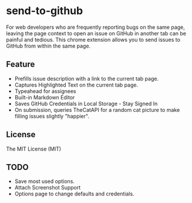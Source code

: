 send-to-github
==============

For web developers who are frequently reporting bugs on the same page, leaving the page context to open an issue on GitHub in another tab can be painful and tedious. This chrome extension allows you to send issues to GitHub from within the same page.

Feature
-------

* Prefills issue description with a link to the current tab page.
* Captures Highlighted Text on the current tab page.
* Typeahead for assignees
* Built-in Markdown Editor
* Saves GitHub Credentials in Local Storage - Stay Signed In
* On submission, queries TheCatAPI for a random cat picture to make filling issues slightly "happier".

License
-------
The MIT License (MIT)

TODO
----
* Save most used options.
* Attach Screenshot Support
* Options page to change defaults and credentials.

 